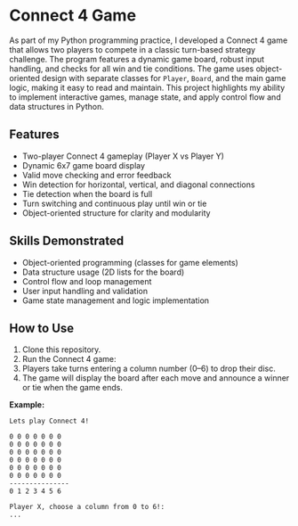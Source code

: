 # Connect 4 Game

As part of my Python programming practice, I developed a Connect 4 game that allows two players to compete in a classic turn-based strategy challenge. The program features a dynamic game board, robust input handling, and checks for all win and tie conditions. The game uses object-oriented design with separate classes for `Player`, `Board`, and the main game logic, making it easy to read and maintain. This project highlights my ability to implement interactive games, manage state, and apply control flow and data structures in Python.

## Features
- Two-player Connect 4 gameplay (Player X vs Player Y)
- Dynamic 6x7 game board display
- Valid move checking and error feedback
- Win detection for horizontal, vertical, and diagonal connections
- Tie detection when the board is full
- Turn switching and continuous play until win or tie
- Object-oriented structure for clarity and modularity

## Skills Demonstrated
- Object-oriented programming (classes for game elements)
- Data structure usage (2D lists for the board)
- Control flow and loop management
- User input handling and validation
- Game state management and logic implementation

## How to Use
1. Clone this repository.
2. Run the Connect 4 game:
3. Players take turns entering a column number (0–6) to drop their disc.
4. The game will display the board after each move and announce a winner or tie when the game ends.

**Example:**
```
Lets play Connect 4!

0 0 0 0 0 0 0
0 0 0 0 0 0 0
0 0 0 0 0 0 0
0 0 0 0 0 0 0
0 0 0 0 0 0 0
0 0 0 0 0 0 0
---------------
0 1 2 3 4 5 6

Player X, choose a column from 0 to 6!:
...
